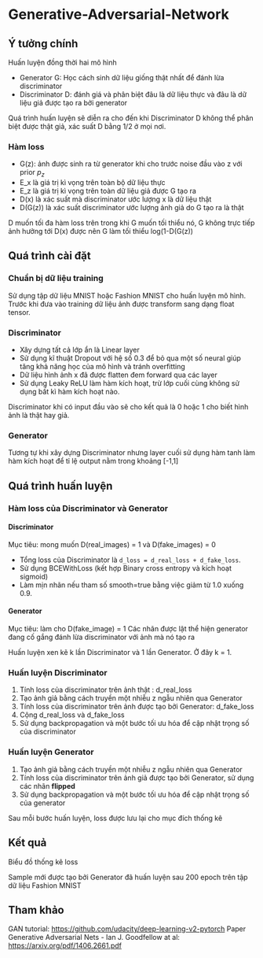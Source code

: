 # Generative-Adversarial-Network
## Ý tưởng chính
Huấn luyện đồng thời hai mô hình
* Generator G: Học cách sinh dữ liệu giống thật nhất để đánh lừa discriminator
* Discriminator D: đánh giá và phân biệt đâu là dữ liệu thực và đâu là dữ liệu giả được tạo ra bởi generator

Quá trình huấn luyện sẽ diễn ra cho đến khi Discriminator D không thể phân biệt được thật giả, xác suất D bằng 1/2 ở mọi nơi.
### Hàm loss


* G(z): ảnh được sinh ra từ generator khi cho trước noise đầu vào z với prior $p_z$
* E_x là giá trị kì vọng trên toàn bộ dữ liệu thực
* E_z là giá trị kì vọng trên toàn dữ liệu giả được G tạo ra
* D(x) là xác suất mà discriminator ước lượng x là dữ liệu thật
* D(G(z)) là xác suất discriminator ước lượng ảnh giả do G tạo ra là thật

D muốn tối đa hàm loss trên trong khi G muốn tối thiểu nó, G không trực tiếp ảnh hưởng tới D(x) được nên G làm tối thiểu log(1-D(G(z))

## Quá trình cài đặt
### Chuẩn bị dữ liệu training
Sử dụng tập dữ liệu MNIST hoặc Fashion MNIST cho huấn luyện mô hình.
Trước khi đưa vào training dữ liệu ảnh được transform sang dạng float tensor.
### Discriminator
* Xây dựng tất cả lớp ẩn là Linear layer
* Sử dụng kĩ thuật Dropout với hệ số 0.3 để bỏ qua một số neural giúp tăng khả năng học của mô hình và tránh overfitting
* Dữ liệu hình ảnh x đã được flatten đem forward qua các layer
* Sử dụng Leaky ReLU làm hàm kích hoạt, trừ lớp cuối cùng không sử dụng bất kì hàm kích hoạt nào.

Discriminator khi có input đầu vào sẽ cho kết quả là 0 hoặc 1 cho biết hình ảnh là thật hay giả.
### Generator
Tương tự khi xây dựng Discriminator nhưng layer cuối sử dụng hàm tanh làm hàm kích hoạt để tỉ lệ output nằm trong khoảng [-1,1]

## Quá trình huấn luyện
### Hàm loss của Discriminator và Generator


#### Discriminator
Mục tiêu: mong muốn D(real_images) = 1 và D(fake_images) = 0
* Tổng loss của Discriminator là `d_loss = d_real_loss + d_fake_loss`. 
* Sử dụng BCEWithLoss (kết hợp Binary cross entropy và kích hoạt sigmoid)
* Làm mịn nhãn nếu tham số smooth=true bằng việc giảm từ 1.0 xuống 0.9.


#### Generator

Mục tiêu: làm cho D(fake_image) = 1
Các nhãn được lật thể hiện generator đang cố gắng đánh lừa discriminator với ảnh mà nó tạo ra

Huấn luyện xen kẽ k lần Discriminator và 1 lần Generator. Ở đây k = 1.

### Huấn luyện Discriminator
1. Tính loss của discriminator trên ảnh thật : d_real_loss      
2. Tạo ảnh giả bằng cách truyền một nhiễu z ngẫu nhiên qua Generator
3. Tính loss của discriminator trên ảnh được tạo bởi Generator: d_fake_loss 
4. Cộng d_real_loss và d_fake_loss
5. Sử dụng backpropagation và một bước tối ưu hóa để cập nhật trọng số của discriminator

### Huấn luyện Generator
1. Tạo ảnh giả bằng cách truyền một nhiễu z ngẫu nhiên qua Generator
2. Tính loss của discriminator trên ảnh giả được tạo bởi Generator, sử dụng các nhãn **flipped**
3. Sử dụng backpropagation và một bước tối ưu hóa để cập nhật trọng số của generator

Sau mỗi bước huấn luyện, loss được lưu lại cho mục đích thống kê
## Kết quả
Biểu đồ thống kê loss

Sample mới được tạo bởi Generator đã huấn luyện sau 200 epoch trên tập dữ liệu Fashion MNIST


## Tham khảo
GAN tutorial: https://github.com/udacity/deep-learning-v2-pytorch
Paper Generative Adversarial Nets - Ian J. Goodfellow at al: https://arxiv.org/pdf/1406.2661.pdf
